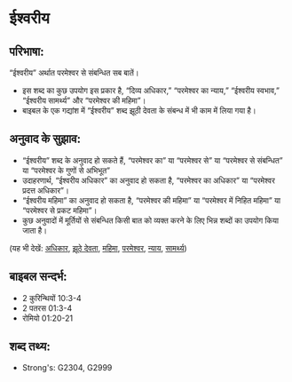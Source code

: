 # ईश्वरीय #

## परिभाषा: ##

“ईश्वरीय” अर्थात परमेश्वर से संबन्धित सब बातें।

* इस शब्द का कुछ उपयोग इस प्रकार है, “दिव्य अधिकार,” “परमेश्वर का न्याय,” “ईश्वरीय स्वभाव,”  “ईश्वरीय सामर्थ्य” और “परमेश्वर की महिमा”।
* बाइबल के एक गद्यांश में “ईश्वरीय” शब्द झूठी देवता के संबन्ध में भी काम में लिया गया है।

## अनुवाद के सुझाव: ##

* “ईश्वरीय” शब्द के अनुवाद हो सकते हैं, “परमेश्वर का” या “परमेश्वर से” या “परमेश्वर से संबन्धित” या “परमेश्वर के गुणों से अभिभूत”
* उदाहरणार्थ, “ईश्वरीय अधिकार” का अनुवाद हो सकता है, “परमेश्वर का अधिकार” या “परमेश्वर प्रदत्त अधिकार”।
* “ईश्वरीय महिमा” का अनुवाद हो सकता है, “परमेश्वर की महिमा” या “परमेश्वर में निहित महिमा” या “परमेश्वर से प्रकट महिमा”।
* कुछ अनुवादों में मूर्तियों से संबन्धित किसी बात को व्यक्त करने के लिए भिन्न शब्दों का उपयोग किया जाता है।

(यह भी देखें: [अधिकार](../authority.md), [झूठे देवता](../falsegod.md), [महिमा](../glory.md), [परमेश्वर](../god.md), [न्याय](../judge.md), [सामर्थ्य](../power.md))

## बाइबल सन्दर्भ: ##

* 2 कुरिन्थियों 10:3-4
* 2 पतरस 01:3-4
* रोमियो 01:20-21

## शब्द तथ्य: ##

* Strong's: G2304, G2999
